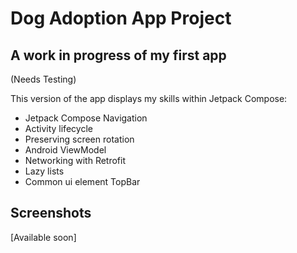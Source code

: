 # Dog Adoption App Project
## A work in progress of my first app
(Needs Testing)

This version of the app displays my skills within Jetpack Compose:
- Jetpack Compose Navigation
- Activity lifecycle
- Preserving screen rotation
- Android ViewModel
- Networking with Retrofit
- Lazy lists
- Common ui element TopBar

## Screenshots
[Available soon]
